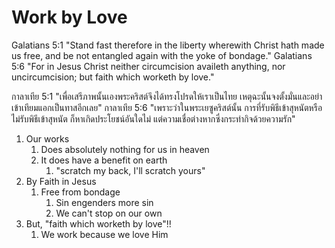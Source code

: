 # Work by Love

Galatians 5:1 "Stand fast therefore in the liberty wherewith Christ hath made us free, and be not entangled again with the yoke of bondage."
Galatians 5:6 "For in Jesus Christ neither circumcision availeth anything, nor uncircumcision; but faith which worketh by love."

กาลาเทีย 5:1 "เพื่อเสรีภาพนั้นเองพระคริสต์จึงได้ทรงโปรดให้เราเป็นไทย เหตุฉะนั้นจงตั้งมั่นและอย่าเข้าเทียมแอกเป็นทาสอีกเลย"
กาลาเทีย 5:6 "เพราะว่าในพระเยซูคริสต์นั้น การที่รับพิธีเข้าสุหนัตหรือไม่รับพิธีเข้าสุหนัต ก็หาเกิดประโยชน์อันใดไม่ แต่ความเชื่อต่างหากซึ่งกระทำกิจด้วยความรัก"

1. Our works
	1. Does absolutely nothing for us in heaven
	2. It does have a benefit on earth
		1. "scratch my back, I'll scratch yours"
2. By Faith in Jesus
	1. Free from bondage
		1. Sin engenders more sin
		2. We can't stop on our own
3. But, "faith which worketh by love"!!
	1. We work because we love Him